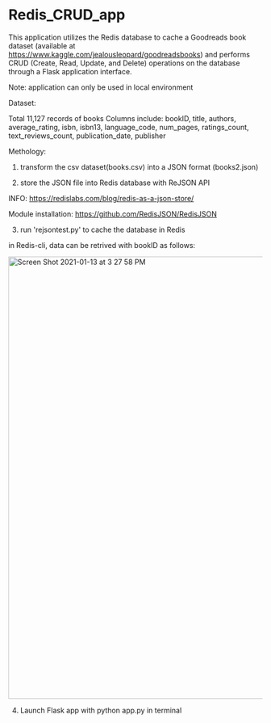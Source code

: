 # Redis_CRUD_app

This application utilizes the Redis database to cache a Goodreads book dataset (available at https://www.kaggle.com/jealousleopard/goodreadsbooks) and performs CRUD (Create, Read, Update, and Delete) operations on the database through a Flask application interface. 

Note: application can only be used in local environment 

Dataset: 

Total 11,127 records of books
Columns include: bookID, title, authors, average_rating, isbn, isbn13, language_code, num_pages, ratings_count, text_reviews_count, publication_date, publisher

Methology: 

1. transform the csv dataset(books.csv) into a JSON format (books2.json) 

2. store the JSON file into Redis database with ReJSON API 

INFO: https://redislabs.com/blog/redis-as-a-json-store/

Module installation: https://github.com/RedisJSON/RedisJSON

3. run 'rejsontest.py' to cache the database in Redis 

in Redis-cli, data can be retrived with bookID as follows:

<img width="876" alt="Screen Shot 2021-01-13 at 3 27 58 PM" src="https://user-images.githubusercontent.com/60942661/104506877-f7cf5880-55b3-11eb-9f8f-54e06163bf4d.png">



4. Launch Flask app with python app.py in terminal 


